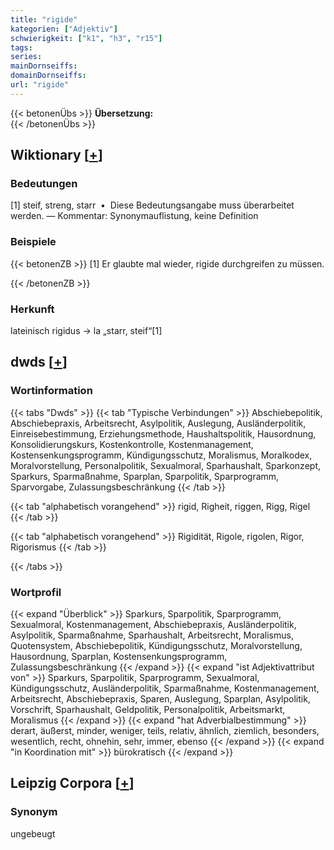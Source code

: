 ```yaml
---
title: "rigide"
kategorien: ["Adjektiv"]
schwierigkeit: ["k1", "h3", "r15"]
tags:
series:
mainDornseiffs:
domainDornseiffs:
url: "rigide"
---
```


{{< betonenÜbs >}}
**Übersetzung:**  
{{< /betonenÜbs >}}

## Wiktionary [[+](https://de.wiktionary.org/wiki/rigide)]

### Bedeutungen
[1] steif, streng, starr  •  Diese Bedeutungsangabe muss überarbeitet werden. — Kommentar: Synonymauflistung, keine Definition  

### Beispiele
{{< betonenZB >}}
[1] Er glaubte mal wieder, rigide durchgreifen zu müssen.  

{{< /betonenZB >}}
### Herkunft
lateinisch rigidus → la „starr, steif“[1]  



## dwds [[+](https://www.dwds.de/wb/rigide)]

### Wortinformation
{{< tabs "Dwds" >}}
{{< tab "Typische Verbindungen" >}}
Abschiebepolitik, Abschiebepraxis, Arbeitsrecht, Asylpolitik, Auslegung, Ausländerpolitik, Einreisebestimmung, Erziehungsmethode, Haushaltspolitik, Hausordnung, Konsolidierungskurs, Kostenkontrolle, Kostenmanagement, Kostensenkungsprogramm, Kündigungsschutz, Moralismus, Moralkodex, Moralvorstellung, Personalpolitik, Sexualmoral, Sparhaushalt, Sparkonzept, Sparkurs, Sparmaßnahme, Sparplan, Sparpolitik, Sparprogramm, Sparvorgabe, Zulassungsbeschränkung
{{< /tab >}}

{{< tab "alphabetisch vorangehend" >}}
rigid, Righeit, riggen, Rigg, Rigel
{{< /tab >}}

{{< tab "alphabetisch vorangehend" >}}
Rigidität, Rigole, rigolen, Rigor, Rigorismus
{{< /tab >}}

{{< /tabs >}}

### Wortprofil
{{< expand "Überblick" >}} Sparkurs, Sparpolitik, Sparprogramm, Sexualmoral, Kostenmanagement, Abschiebepraxis, Ausländerpolitik, Asylpolitik, Sparmaßnahme, Sparhaushalt, Arbeitsrecht, Moralismus, Quotensystem, Abschiebepolitik, Kündigungsschutz, Moralvorstellung, Hausordnung, Sparplan, Kostensenkungsprogramm, Zulassungsbeschränkung {{< /expand >}}
{{< expand "ist Adjektivattribut von" >}} Sparkurs, Sparpolitik, Sparprogramm, Sexualmoral, Kündigungsschutz, Ausländerpolitik, Sparmaßnahme, Kostenmanagement, Arbeitsrecht, Abschiebepraxis, Sparen, Auslegung, Sparplan, Asylpolitik, Vorschrift, Sparhaushalt, Geldpolitik, Personalpolitik, Arbeitsmarkt, Moralismus {{< /expand >}}
{{< expand "hat Adverbialbestimmung" >}} derart, äußerst, minder, weniger, teils, relativ, ähnlich, ziemlich, besonders, wesentlich, recht, ohnehin, sehr, immer, ebenso {{< /expand >}}
{{< expand "in Koordination mit" >}} bürokratisch {{< /expand >}}

## Leipzig Corpora [[+](https://corpora.uni-leipzig.de/en/res?word=rigide&corpusId=deu_newscrawl-public_2018)]


### Synonym
ungebeugt

